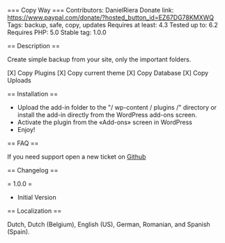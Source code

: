 === Copy Way ===
Contributors: DanielRiera
Donate link: https://www.paypal.com/donate/?hosted_button_id=EZ67DG78KMXWQ
Tags: backup, safe, copy, updates
Requires at least: 4.3
Tested up to: 6.2
Requires PHP: 5.0
Stable tag: 1.0.0
 
== Description ==

Create simple backup from your site, only the important folders.

[X] Copy Plugins
[X] Copy current theme
[X] Copy Database
[X] Copy Uploads 

== Installation ==

* Upload the add-in folder to the "/ wp-content / plugins /" directory or install the add-in directly from the WordPress add-ons screen.
* Activate the plugin from the «Add-ons» screen in WordPress
* Enjoy!
 
== FAQ ==

If you need support open a new ticket on [Github](https://github.com/DanielRiera/copy-way/issues)

 
== Changelog ==

= 1.0.0 =
- Initial Version

== Localization ==

Dutch, Dutch (Belgium), English (US), German, Romanian, and Spanish (Spain).

